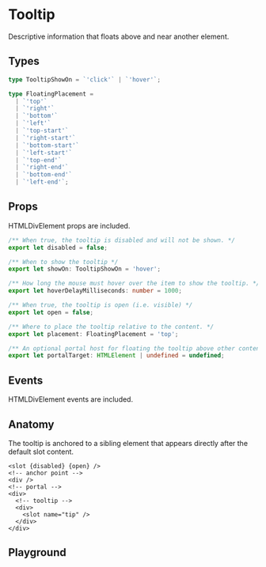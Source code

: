 <script>
    import Playground from './TooltipPlayground.svelte';
</script>

# Tooltip

Descriptive information that floats above and near another element.

## Types

```ts
type TooltipShowOn = `'click'` | `'hover'`;

type FloatingPlacement =
  | `'top'`
  | `'right'`
  | `'bottom'`
  | `'left'`
  | `'top-start'`
  | `'right-start'`
  | `'bottom-start'`
  | `'left-start'`
  | `'top-end'`
  | `'right-end'`
  | `'bottom-end'`
  | `'left-end'`;
```

## Props

HTMLDivElement props are included.

```ts
/** When true, the tooltip is disabled and will not be shown. */
export let disabled = false;

/** When to show the tooltip */
export let showOn: TooltipShowOn = 'hover';

/** How long the mouse must hover over the item to show the tooltip. */
export let hoverDelayMilliseconds: number = 1000;

/** When true, the tooltip is open (i.e. visible) */
export let open = false;

/** Where to place the tooltip relative to the content. */
export let placement: FloatingPlacement = 'top';

/** An optional portal host for floating the tooltip above other content. Defaults to body.*/
export let portalTarget: HTMLElement | undefined = undefined;
```

## Events

HTMLDivElement events are included.

## Anatomy

The tooltip is anchored to a sibling element that appears directly after the default slot content.

```svelte
<slot {disabled} {open} />
<!-- anchor point -->
<div />
<!-- portal -->
<div>
  <!-- tooltip -->
  <div>
    <slot name="tip" />
  </div>
</div>
```

## Playground

<Playground />
